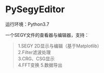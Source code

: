 # PySegyEditor
运行环境：Python3.7

一个SEGY文件的查看器与编辑器，支持：  
>  1.SEGY 2D显示与编辑（基于Matplotlib）  
>  2.Filter滤波处理  
>  3.CRG、CSG显示  
>  4.FFT变换
>  5.数据导出  
